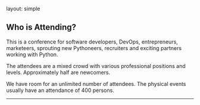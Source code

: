 layout: simple

## Who is Attending?

This is a conference for software developers, DevOps, entrepreneurs, marketeers, sprouting new Pythoneers, recruiters and exciting partners working with Python.


The attendees are a mixed crowd with various professional positions and levels. Approximately half are newcomers.


We have room for an unlimited number of attendees. The physical events usually have an attendance of 400 persons.

<hr class="purple-line">
